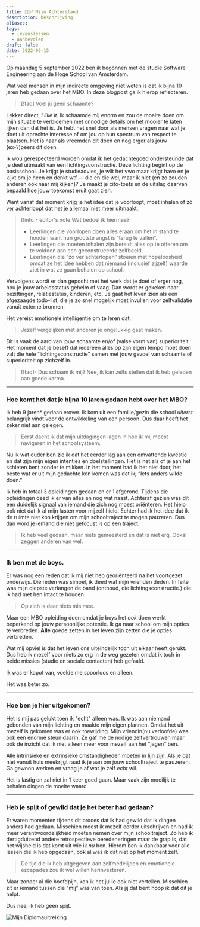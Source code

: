 ```yaml
---
title: 🚶🏾‍♂️ Mijn Achterstand
description: beschrijving
aliases: 
tags:
  - levenslessen
  - aanbevolen
draft: false
date: 2022-09-15
---
```

Op maandag 5 september 2022 ben ik begonnen met de studie Software Engineering aan de Hoge School van Amsterdam. 

Wat veel mensen in mijn indirecte omgeving niet weten is dat ik bijna 10 jaren heb gedaan over het MBO. In deze blogpost ga ik hierop reflecteren.

>[!faq] Voel jij geen schaamte?

Lekker direct, _I like it_. Ik schaamde mij enorm en zou de moeite doen om mijn situatie te verbloemen met onnodige details om het mooier te laten lijken dan dat het is. Je hebt het snel door als mensen vragen naar wat je doet uit oprechte interesse of om jou op hun spectrum van respect te plaatsen. Het is naar als vreemden dit doen en nog erger als jouw (ex-?)peers dit doen.

Ik wou gerespecteerd worden omdat ik het gedachtegoed ondersteunde dat je deel uitmaakt van een lichtingsconstructie. Deze lichting begint op de basisschool. Je krijgt je studieadvies, je wilt het vwo maar krijgt havo en je kijkt om je heen en denkt wtf — die en die wel, maar ik niet (en zo zouden anderen ook naar mij kijken)? Je maakt je cito-toets en de uitslag daarvan bepaald hoe jouw toekomst eruit gaat zien. 

Want vanaf dat moment krijg je het idee dat je voorloopt, moet inhalen of zó ver achterloopt dat het je allemaal niet meer uitmaakt.

>[!info]- editor's note
>Wat bedoel ik hiermee?
>- Leerlingen die voorlopen doen alles eraan om het in stand te houden want hun grootste angst is “terug te vallen”.  
>- Leerlingen die moeten inhalen zijn bereidt alles op te offeren om te voldoen aan een geconstrueerde zelfbeeld. 
>- Leerlingen die “zó ver achterlopen” stoeien met hopeloosheid omdat ze het idee hebben dat niemand (inclusief zijzelf) waarde ziet in wat ze gaan behalen op school.

Vervolgens wordt er dan gepocht met het werk dat je doet of erger nog, hou je jouw arbeidsstatus geheim of vaag. Dan wordt er gekeken naar bezittingen, relatiestatus, kinderen, etc. Je gaat het leven zien als een afgezaagde todo-list, die je zo snel mogelijk moet invullen voor zelfvalidatie vanuit externe bronnen. 

Het vereist emotionele intelligentie om te leren dat:
> Jezelf vergelijken met anderen je ongelukkig gaat maken. 

Dit is vaak de aard van jouw schaamte en/of (valse vorm van) superioriteit. Het moment dat je beseft dat iedereen alles op zijn eigen tempo moet doen valt die hele “lichtingsconstructie” samen met jouw gevoel van schaamte of superioriteit op zichzelf in.

> [!faq]- Dus schaam ik mij? 
> Nee, ik kan zelfs stellen dat ik heb geleden aan goede karma. 

---
### Hoe komt het dat je bijna 10 jaren gedaan hebt over het MBO?
Ik heb 9 jaren* gedaan erover. Ik kom uit een familie/gezin die school *uiterst* belangrijk vindt voor de ontwikkeling van een persoon. Dus daar heeft het zeker niet aan gelegen. 

> Eerst dacht ik dat mijn uitdagingen lagen in hoe ik mij moest navigeren in het schoolsysteem.

Nu ik wat ouder ben zie ik dat het eerder lag aan een omvattende kwestie en dat zijn mijn eigen intenties en doelstellingen. Het is net als of je aan het schieten bent zonder te mikken. In het moment had ik het niet door, het beste wat er uit mijn gedachte kon komen was dat ik; “Iets anders wilde doen.” 

Ik heb in totaal 3 opleidingen gedaan en er 1 afgerond. Tijdens die opleidingen deed ik er van alles en nog wat naast. Achteraf gezien was dit een duidelijk signaal van iemand die zich nog moest oriënteren. Het hielp ook niet dat ik al mijn lasten voor mijzelf hield. Echter had ik het idee dat ik de ruimte niet kon krijgen om mijn schooltraject te mogen pauzeren. Dus dan word je iemand die niet gefocust is op een traject.

> Ik heb veel gedaan, maar niets gemeesterd en dat is niet erg. Ookal zeggen anderen van wel.

---
### Ik ben met de boys.
Er was nog een reden dat ik mij niet heb georiënteerd na het voortgezet onderwijs. Die reden was simpel, ik deed wat mijn vrienden deden. In feite was mijn diepste verlangen de band (onthoud, die lichtingsconstructie.) die ik had met hen intact te houden. 

> Op zich is daar niets mis mee.

Maar een MBO opleiding doen omdat je boys het _ook_ doen werkt beperkend op jouw persoonlijke potentie. Ik ga naar school om mijn opties te verbreden. **Alle** goede zetten in het leven zijn zetten die je opties verbreden. 

Wat mij opviel is dat het leven ons uiteindelijk toch uit elkaar heeft gerukt. Dus heb ik mezelf voor niets zo erg in de weg gezeten omdat ik toch in beide missies (studie en sociale contacten) heb gefaald. 

Ik was er kapot van, voelde me spoorloos en alleen.

Het was beter zo.

---
### Hoe ben je hier uitgekomen?
Het is mij pas gelukt toen ik "echt" alleen was. Ik was aan niemand gebonden van mijn lichting en maakte mijn eigen plannen. Omdat het uit mezelf is gekomen was er ook toewijding. Mijn vriendin(nu verloofde) was ook een enorme steun daarin. Ze gaf me de nodige zelfvertrouwen maar ook de inzicht dat ik niet alleen meer voor mezelf aan het "jagen" ben. 

Alle intrinsieke en extrinsieke omstandigheden moeten in lijn zijn. Als je dat niet vanuit huis meekrijgt raad ik je aan om jouw schooltraject te pauzeren. Ga gewoon werken en vraag je af wat je zelf _echt_ wil. 

Het is lastig en zal niet in 1 keer goed gaan. Maar vaak zijn moeilijk te behalen dingen de moeite waard.

---
### Heb je spijt of gewild dat je het beter had gedaan?
Er waren momenten tijdens dit proces dat ik had gewild dat ik dingen anders had gedaan. Misschien moest ik mezelf eerder uitschrijven en had ik meer verantwoordelijkheid moeten nemen over mijn schooltraject. Zo heb ik dertigduizend andere retrospectieve beredeneringen maar de grap is, dat het wijsheid is dat komt uit wie ik _nu_ ben. Hierom ben ik dankbaar voor alle lessen die ik heb opgedaan, ook al was ik dat niet op het moment zelf.

> De tijd die ik heb uitgegeven aan zelfmedelijden en emotionele escapades zou ik wel willen herinvesteren. 

Maar zonder al die hoofdpijn, kon ik het jullie ook niet vertellen. Misschien zit er iemand tussen die "mij" was van toen. Als jij dat bent hoop ik dat dit je helpt.

Dus nee, ik heb geen spijt.

![Mijn Diplomauitreiking](photo_2022-07-11_23-15-48.jpg)